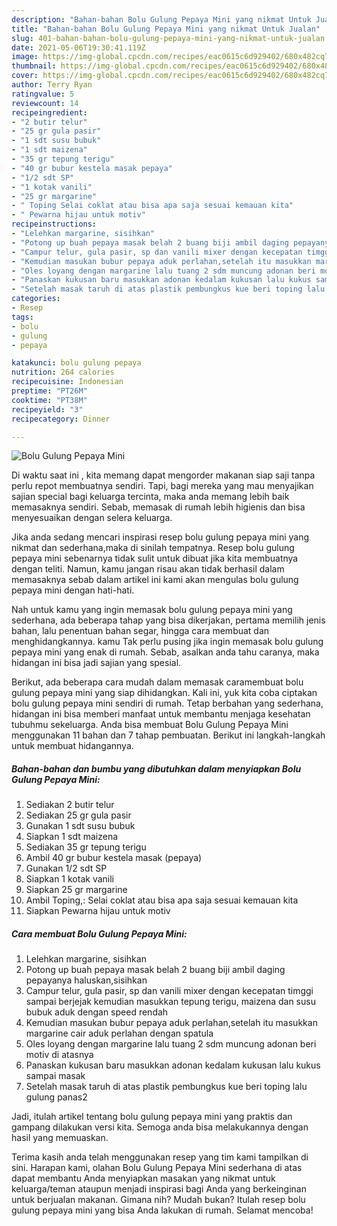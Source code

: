 ```yaml
---
description: "Bahan-bahan Bolu Gulung Pepaya Mini yang nikmat Untuk Jualan"
title: "Bahan-bahan Bolu Gulung Pepaya Mini yang nikmat Untuk Jualan"
slug: 401-bahan-bahan-bolu-gulung-pepaya-mini-yang-nikmat-untuk-jualan
date: 2021-05-06T19:30:41.119Z
image: https://img-global.cpcdn.com/recipes/eac0615c6d929402/680x482cq70/bolu-gulung-pepaya-mini-foto-resep-utama.jpg
thumbnail: https://img-global.cpcdn.com/recipes/eac0615c6d929402/680x482cq70/bolu-gulung-pepaya-mini-foto-resep-utama.jpg
cover: https://img-global.cpcdn.com/recipes/eac0615c6d929402/680x482cq70/bolu-gulung-pepaya-mini-foto-resep-utama.jpg
author: Terry Ryan
ratingvalue: 5
reviewcount: 14
recipeingredient:
- "2 butir telur"
- "25 gr gula pasir"
- "1 sdt susu bubuk"
- "1 sdt maizena"
- "35 gr tepung terigu"
- "40 gr bubur kestela masak pepaya"
- "1/2 sdt SP"
- "1 kotak vanili"
- "25 gr margarine"
- " Toping Selai coklat atau bisa apa saja sesuai kemauan kita"
- " Pewarna hijau untuk motiv"
recipeinstructions:
- "Lelehkan margarine, sisihkan"
- "Potong up buah pepaya masak belah 2 buang biji ambil daging pepayanya haluskan,sisihkan"
- "Campur telur, gula pasir, sp dan vanili mixer dengan kecepatan timggi sampai berjejak kemudian masukkan tepung terigu, maizena dan susu bubuk aduk dengan speed rendah"
- "Kemudian masukan bubur pepaya aduk perlahan,setelah itu masukkan margarine cair aduk perlahan dengan spatula"
- "Oles loyang dengan margarine lalu tuang 2 sdm muncung adonan beri motiv di atasnya"
- "Panaskan kukusan baru masukkan adonan kedalam kukusan lalu kukus sampai masak"
- "Setelah masak taruh di atas plastik pembungkus kue beri toping lalu gulung panas2"
categories:
- Resep
tags:
- bolu
- gulung
- pepaya

katakunci: bolu gulung pepaya 
nutrition: 264 calories
recipecuisine: Indonesian
preptime: "PT26M"
cooktime: "PT38M"
recipeyield: "3"
recipecategory: Dinner

---
```



![Bolu Gulung Pepaya Mini](https://img-global.cpcdn.com/recipes/eac0615c6d929402/680x482cq70/bolu-gulung-pepaya-mini-foto-resep-utama.jpg)

Di waktu  saat ini , kita memang dapat mengorder makanan siap saji tanpa perlu repot membuatnya sendiri. Tapi, bagi mereka yang mau menyajikan sajian special bagi keluarga tercinta, maka anda memang lebih baik memasaknya sendiri. Sebab, memasak di rumah lebih higienis dan bisa menyesuaikan dengan selera keluarga.

Jika anda sedang mencari inspirasi resep bolu gulung pepaya mini yang nikmat dan sederhana,maka di sinilah tempatnya. Resep bolu gulung pepaya mini  sebenarnya tidak sulit untuk dibuat jika kita membuatnya dengan teliti. Namun, kamu jangan risau akan tidak berhasil dalam memasaknya 
sebab dalam artikel ini kami akan mengulas bolu gulung pepaya mini dengan hati-hati.  



Nah untuk kamu yang ingin memasak bolu gulung pepaya mini yang sederhana, ada beberapa tahap yang bisa dikerjakan, pertama memilih jenis bahan, lalu penentuan bahan segar, hingga cara membuat dan menghidangkannya. kamu Tak perlu pusing jika ingin memasak bolu gulung pepaya mini yang enak di rumah. Sebab, asalkan anda  tahu caranya, maka hidangan ini bisa jadi sajian yang spesial.

Berikut, ada beberapa cara mudah dalam memasak caramembuat bolu gulung pepaya mini yang siap dihidangkan. Kali ini, yuk kita coba ciptakan bolu gulung pepaya mini sendiri di rumah. Tetap berbahan yang sederhana, hidangan ini bisa memberi manfaat untuk membantu menjaga kesehatan tubuhmu sekeluarga. Anda bisa membuat Bolu Gulung Pepaya Mini menggunakan 11 bahan dan 7 tahap pembuatan. Berikut ini langkah-langkah untuk membuat hidangannya.

<!--inarticleads1-->

##### Bahan-bahan dan bumbu yang dibutuhkan dalam menyiapkan Bolu Gulung Pepaya Mini:

1. Sediakan 2 butir telur
1. Sediakan 25 gr gula pasir
1. Gunakan 1 sdt susu bubuk
1. Siapkan 1 sdt maizena
1. Sediakan 35 gr tepung terigu
1. Ambil 40 gr bubur kestela masak (pepaya)
1. Gunakan 1/2 sdt SP
1. Siapkan 1 kotak vanili
1. Siapkan 25 gr margarine
1. Ambil  Toping,: Selai coklat atau bisa apa saja sesuai kemauan kita
1. Siapkan  Pewarna hijau untuk motiv




<!--inarticleads2-->

##### Cara membuat Bolu Gulung Pepaya Mini:

1. Lelehkan margarine, sisihkan
1. Potong up buah pepaya masak belah 2 buang biji ambil daging pepayanya haluskan,sisihkan
1. Campur telur, gula pasir, sp dan vanili mixer dengan kecepatan timggi sampai berjejak kemudian masukkan tepung terigu, maizena dan susu bubuk aduk dengan speed rendah
1. Kemudian masukan bubur pepaya aduk perlahan,setelah itu masukkan margarine cair aduk perlahan dengan spatula
1. Oles loyang dengan margarine lalu tuang 2 sdm muncung adonan beri motiv di atasnya
1. Panaskan kukusan baru masukkan adonan kedalam kukusan lalu kukus sampai masak
1. Setelah masak taruh di atas plastik pembungkus kue beri toping lalu gulung panas2




Jadi, itulah artikel tentang  bolu gulung pepaya mini  yang praktis dan gampang dilakukan versi kita. Semoga anda bisa melakukannya dengan hasil yang memuaskan. 

Terima kasih anda telah menggunakan resep yang tim kami tampilkan di sini. Harapan kami, olahan  Bolu Gulung Pepaya Mini sederhana di atas dapat membantu Anda menyiapkan masakan yang nikmat untuk keluarga/teman ataupun menjadi inspirasi bagi Anda yang berkeinginan untuk berjualan makanan. Gimana nih? Mudah bukan? Itulah resep bolu gulung pepaya mini yang bisa Anda lakukan di rumah. Selamat mencoba!

